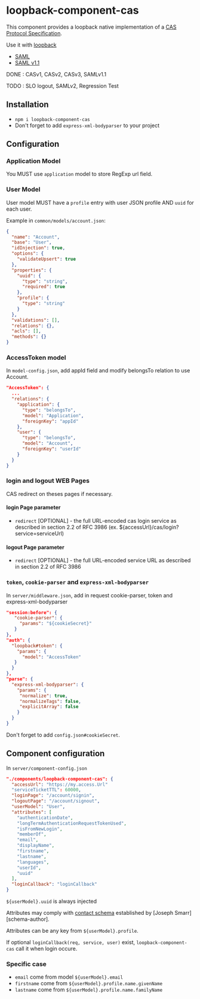 # loopback-component-cas

This component provides a loopback native implementation of a [CAS Protocol Specification](https://apereo.github.io/cas/5.0.x/protocol/CAS-Protocol-Specification.html).

Use it with [loopback](https://github.com/strongloop/loopback)

* [SAML](https://en.wikipedia.org/wiki/Security_Assertion_Markup_Language)
* [SAML v1.1](https://en.wikipedia.org/wiki/SAML_1.1)

DONE : CASv1, CASv2, CASv3, SAMLv1.1

TODO : SLO logout, SAMLv2, Regression Test

## Installation

* `npm i loopback-component-cas`
* Don't forget to add `express-xml-bodyparser` to your project

## Configuration

### Application Model

You MUST use `application` model to store RegExp url field.

### User Model

User model MUST have a `profile` entry with user JSON profile AND `uuid` for each user.

Example in `common/models/account.json`:

```json
{
  "name": "Account",
  "base": "User",
  "idInjection": true,
  "options": {
    "validateUpsert": true
  },
  "properties": {
    "uuid": {
      "type": "string",
      "required": true
    },
    "profile": {
      "type": "string"
    }
  },
  "validations": [],
  "relations": {},
  "acls": [],
  "methods": {}
}
```

### AccessToken model

In `model-config.json`, add appId field and modify belongsTo relation to use Account.

```json
"AccessToken": {
  ...
  "relations": {
    "application": {
      "type": "belongsTo",
      "model": "Application",
      "foreignKey": "appId"
    },
    "user": {
      "type": "belongsTo",
      "model": "Account",
      "foreignKey": "userId"
    }
  }
}
```

### login and logout WEB Pages

CAS redirect on theses pages if necessary.

#### login Page parameter

* `redirect` [OPTIONAL] - the full URL-encoded cas login service as described in section 2.2 of RFC 3986 (ex. ${accessUrl}/cas/login?service=serviceUrl)

#### logout Page parameter

* `redirect` [OPTIONAL] - the full URL-encoded service URL as described in section 2.2 of RFC 3986

### `token`, `cookie-parser` and `express-xml-bodyparser`

In `server/middleware.json`, add in request cookie-parser, token and express-xml-bodyparser

```json
"session:before": {
   "cookie-parser": {
     "params": "${cookieSecret}"
   }
},
"auth": {
  "loopback#token": {
    "params": {
      "model": "AccessToken"
   }
  }
},
"parse": {
  "express-xml-bodyparser": {
    "params": {
     "normalize": true,
     "normalizeTags": false,
     "explicitArray": false
    }
  }
}
```

Don't forget to add `config.json#cookieSecret`.

## Component configuration

In `server/component-config.json`

```json
"./components/loopback-component-cas": {
  "accessUrl": "https://my.access.Url"
  "serviceTicketTTL": 60000,
  "loginPage": "/account/signin",
  "logoutPage": "/account/signout",
  "userModel": "User",
  "attributes": [
    "authenticationDate",
    "longTermAuthenticationRequestTokenUsed",
    "isFromNewLogin",
    "memberOf",
    "email",
    "displayName",
    "firstname",
    "lastname",
    "languages",
    "userId",
    "uuid"
  ],
  "loginCallback": "loginCallback"
}
```

`${userModel}.uuid` is always injected

Attributes may comply with [contact schema](https://tools.ietf.org/html/draft-smarr-vcarddav-portable-contacts-00)
established by [Joseph Smarr][schema-author].

Attributes can be any key from `${userModel}.profile`.

If optional `loginCallback(req, service, user)` exist, `loopback-component-cas` call it when login occure.

### Specific case

* `email` come from model `${userModel}.email`
* `firstname` come from  `${userModel}.profile.name.givenName`
* `lastname`  come from  `${userModel}.profile.name.familyName`
